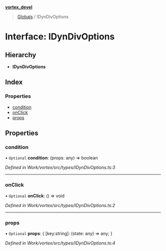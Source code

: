 **[vortex_devel](../README.md)**

> [Globals](../globals.md) / IDynDivOptions

# Interface: IDynDivOptions

## Hierarchy

* **IDynDivOptions**

## Index

### Properties

* [condition](idyndivoptions.md#condition)
* [onClick](idyndivoptions.md#onclick)
* [props](idyndivoptions.md#props)

## Properties

### condition

• `Optional` **condition**: (props: any) => boolean

*Defined in Work/vortex/src/types/IDynDivOptions.ts:3*

___

### onClick

• `Optional` **onClick**: () => void

*Defined in Work/vortex/src/types/IDynDivOptions.ts:2*

___

### props

• `Optional` **props**: { [key:string]: (state: any) => any;  }

*Defined in Work/vortex/src/types/IDynDivOptions.ts:4*
